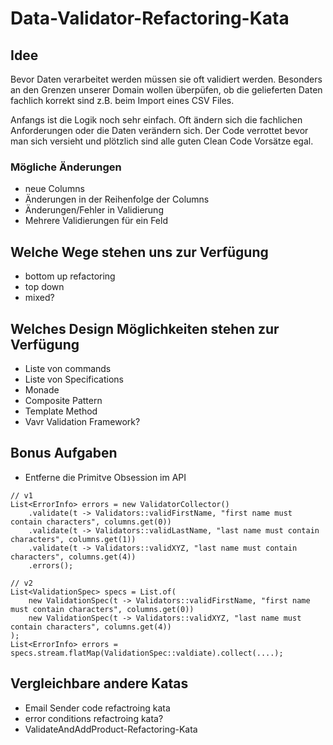 # Data-Validator-Refactoring-Kata

## Idee
Bevor Daten verarbeitet werden müssen sie oft validiert werden. Besonders an den Grenzen unserer Domain wollen überpüfen, ob die gelieferten Daten fachlich korrekt sind z.B. beim Import eines CSV Files.

Anfangs ist die Logik noch sehr einfach. Oft ändern sich die fachlichen Anforderungen oder die Daten verändern sich. Der Code verrottet bevor man sich versieht und plötzlich sind alle guten Clean Code Vorsätze egal. 

### Mögliche Änderungen
- neue Columns
- Änderungen in der Reihenfolge der Columns
- Änderungen/Fehler in Validierung
- Mehrere Validierungen für ein Feld

## Welche Wege stehen uns zur Verfügung
- bottom up refactoring
- top down
- mixed?

## Welches Design Möglichkeiten stehen zur Verfügung
-  Liste von commands
-  Liste von Specifications
-  Monade
-  Composite Pattern
-  Template Method
-  Vavr Validation Framework?

## Bonus Aufgaben

- Entferne die Primitve Obsession im API


```
// v1
List<ErrorInfo> errors = new ValidatorCollector()
	.validate(t -> Validators::validFirstName, "first name must contain characters", columns.get(0))
	.validate(t -> Validators::validLastName, "last name must contain characters", columns.get(1))
	.validate(t -> Validators::validXYZ, "last name must contain characters", columns.get(4))
	.errors();

// v2
List<ValidationSpec> specs = List.of(
	new ValidationSpec(t -> Validators::validFirstName, "first name must contain characters", columns.get(0))
	new ValidationSpec(t -> Validators::validXYZ, "last name must contain characters", columns.get(4))
);
List<ErrorInfo> errors = specs.stream.flatMap(ValidationSpec::valdiate).collect(....);

```

## Vergleichbare andere Katas
- Email Sender code refactroing kata
- error conditions refactroing kata?
- ValidateAndAddProduct-Refactoring-Kata

